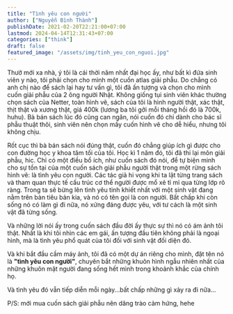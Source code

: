 ```yaml
---
title: "Tình yêu con người"
author: ["Nguyễn Bình Thành"]
publishDate: 2021-02-20T22:21:00+07:00
lastmod: 2024-04-14T12:31:43+07:00
categories: ["think"]
draft: false
featured_image: "/assets/img/tinh_yeu_con_nguoi.jpg"
---
```


Thưở mới xa nhà, ý tôi là cái thời năm nhất đại học ấy, như bất kì đứa
sinh viên y nào, tôi phải chọn cho mình một cuốn atlas giải phẫu. Do
chẳng có anh chị nào để sách lại hay tư vấn gì, tôi đã ấn tượng và chọn
cho mình cuốn giải phẫu của 2 ông người Nhật. Không giống tụi sinh viên
khác thường chọn sách của Netter, toàn hình vẽ, sách của tôi là hình
người thật, xác thật, thịt thật và xương thật, giá 400k (lương ba tôi
gởi mỗi tháng hồi đó là 700k, huhu). Bà bán sách lúc đó cũng can ngăn,
nói cuốn đó chỉ dành cho bác sĩ phẫu thuật thôi, sinh viên nên chọn mấy
cuốn hình vẽ cho dễ hiểu, nhưng tôi không chịu.

Rốt cục thì bà bán sách nói đúng thật, cuốn đó chẳng giúp ích gì được
cho con đường học y khoa tăm tối của tôi. Học kì 1 năm đó, tôi đã thi
lại môn giải phẫu, hic. Chỉ có một điều bổ ích, như cuốn sách đó nói, để
tự biện minh cho sự tồn tại của một cuốn sách giải phẫu người thật trong
một rừng sách hình vẽ: là tình yêu con người. Các tác giả hi vọng khi ta
lật từng trang sách và tham quan thực tế cấu trúc cơ thể người được mổ
xẻ tỉ mỉ qua từng lớp rõ ràng. Trong ta sẽ bừng lên tình yêu tinh khiết
nhất với một sinh vật đang nằm trên bàn tiêu bản kia, và nó có tên gọi
là con người. Bất chấp khi còn sống nó có làm gì đi nữa, nó xứng đáng
được yêu, với tư cách là một sinh vật đã từng sống.

Và những lời nói ấy trong cuốn sách đầu đời ấy thực sự thì nó có ám ảnh
tôi thật. Nhất là khi tôi nhìn các em gái, ấn tượng đầu tiên không phải
là ngoại hình, mà là tình yêu phổ quát của tôi đối với sinh vật đối diện
đó.

Và khi bắt đầu cầm máy ảnh, tôi đã có một dự án riêng cho mình, đặt tên
nó là **"tình yêu con người"**, chuyên bắt những khuôn hình ngẫu nhiên
nhất của những khuôn mặt người đang sống hết mình trong khoảnh khắc của
chính họ.

Và tình yêu đó vẫn tiếp diễn mỗi ngày...bất chấp những gì xảy ra đi
nữa...

P/S: mới mua cuốn sách giải phẫu nên dâng trào cảm hứng, hehe
